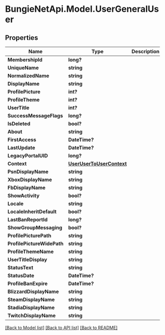 # BungieNetApi.Model.UserGeneralUser
## Properties

Name | Type | Description | Notes
------------ | ------------- | ------------- | -------------
**MembershipId** | **long?** |  | [optional] 
**UniqueName** | **string** |  | [optional] 
**NormalizedName** | **string** |  | [optional] 
**DisplayName** | **string** |  | [optional] 
**ProfilePicture** | **int?** |  | [optional] 
**ProfileTheme** | **int?** |  | [optional] 
**UserTitle** | **int?** |  | [optional] 
**SuccessMessageFlags** | **long?** |  | [optional] 
**IsDeleted** | **bool?** |  | [optional] 
**About** | **string** |  | [optional] 
**FirstAccess** | **DateTime?** |  | [optional] 
**LastUpdate** | **DateTime?** |  | [optional] 
**LegacyPortalUID** | **long?** |  | [optional] 
**Context** | [**UserUserToUserContext**](UserUserToUserContext.md) |  | [optional] 
**PsnDisplayName** | **string** |  | [optional] 
**XboxDisplayName** | **string** |  | [optional] 
**FbDisplayName** | **string** |  | [optional] 
**ShowActivity** | **bool?** |  | [optional] 
**Locale** | **string** |  | [optional] 
**LocaleInheritDefault** | **bool?** |  | [optional] 
**LastBanReportId** | **long?** |  | [optional] 
**ShowGroupMessaging** | **bool?** |  | [optional] 
**ProfilePicturePath** | **string** |  | [optional] 
**ProfilePictureWidePath** | **string** |  | [optional] 
**ProfileThemeName** | **string** |  | [optional] 
**UserTitleDisplay** | **string** |  | [optional] 
**StatusText** | **string** |  | [optional] 
**StatusDate** | **DateTime?** |  | [optional] 
**ProfileBanExpire** | **DateTime?** |  | [optional] 
**BlizzardDisplayName** | **string** |  | [optional] 
**SteamDisplayName** | **string** |  | [optional] 
**StadiaDisplayName** | **string** |  | [optional] 
**TwitchDisplayName** | **string** |  | [optional] 

[[Back to Model list]](../README.md#documentation-for-models) [[Back to API list]](../README.md#documentation-for-api-endpoints) [[Back to README]](../README.md)

